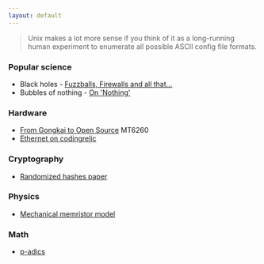 ```yaml
---
layout: default
---
```


> Unix makes a lot more sense if you think of it as a long-running human experiment to enumerate all possible ASCII config file formats.

### Popular science

 * Black holes - [Fuzzballs, Firewalls and all that...](http://www.physics.ohio-state.edu/~mathur/fuzzballparadigm.pdf)
 * Bubbles of nothing - [On 'Nothing'](http://arxiv.org/pdf/1111.0301.pdf)

### Hardware

 * [From Gongkai to Open Source](http://www.bunniestudios.com/blog/?p=4297) MT6260
 * [Ethernet on codingrelic](http://codingrelic.geekhold.com/search/label/Ethernet)

### Cryptography

 * [Randomized hashes paper](http://webee.technion.ac.il/~hugo/rhash/implementation.pdf)

### Physics

 * [Mechanical memristor model](http://www.nature.com/srep/2015/150625/srep11657/pdf/srep11657.pdf)

### Math

 * [p-adics](http://ham.so/2015/07/03/p-adics.html)
